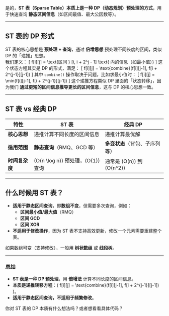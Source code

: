 是的，**ST 表（Sparse Table）本质上是一种 DP（动态规划）预处理的方式**，用于快速查询 **静态区间信息**（如区间最值、最大公因数等）。  

---

## **ST 表的 DP 形式**
ST 表的核心思想是 **预处理 + 查询**，通过 **倍增思想** 预处理不同长度的区间，类似 DP 的「递推」思想。  
我们定义：
\[
f[i][j] = \text{区间 } [i, i + 2^j - 1] \text{ 内的信息（如最小值）}
\]
这个状态方程其实是 DP 的形式，满足：
\[
f[i][j] = \text{combine}(f[i][j-1], f[i + 2^{j-1}][j-1])
\]
其中 `combine()` 操作取决于问题，比如求最小值时：
\[
f[i][j] = \min(f[i][j-1], f[i + 2^{j-1}][j-1])
\]
这个递推方程类似 DP 里面的「状态转移」，因为我们 **通过更短的区间信息推导更长的区间信息**，这与 DP 的核心思想一致。

---

## **ST 表 vs 经典 DP**
| 特性 | ST 表 | 经典 DP |
|------|------|------|
| **核心思想** | 递推计算不同长度的区间信息 | 递推计算最优解 |
| **适用范围** | **静态查询**（RMQ、GCD 等） | **多变状态**（背包、子序列等） |
| **时间复杂度** | \(O(n \log n)\) 预处理，\(O(1)\) 查询 | 通常是 \(O(n)\) 到 \(O(n^2)\) |

---

## **什么时候用 ST 表？**
- **适用于静态区间查询**，即**数组不变**，但需要多次查询，例如：
  - **区间最小值/最大值**（RMQ）
  - **区间 GCD**
  - **区间 XOR**
- **不适用于修改操作**，因为 ST 表不支持高效更新，修改一个元素需要重建整个表。

如果数组可变（支持修改），一般用 **树状数组** 或 **线段树**。

---

### **总结**
- **ST 表是一种 DP 预处理**，用 **倍增法** 计算不同长度的区间信息。
- **本质是递推转移方程**：\( f[i][j] = \text{combine}(f[i][j-1], f[i + 2^{j-1}][j-1]) \)。
- **适用于静态区间查询，不适用于频繁修改**。

你对 ST 表的 DP 本质有什么想法吗？或者想看看具体代码？